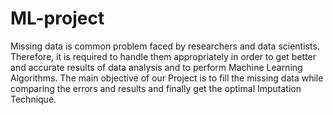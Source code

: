 # ML-project
Missing data is common problem faced by researchers and data scientists. Therefore, it is 
required to handle them appropriately in order to get better and accurate results of data 
analysis and to perform Machine Learning Algorithms.
The main objective of our Project is to fill the missing data while comparing the errors and 
results and finally get the optimal Imputation Technique.

